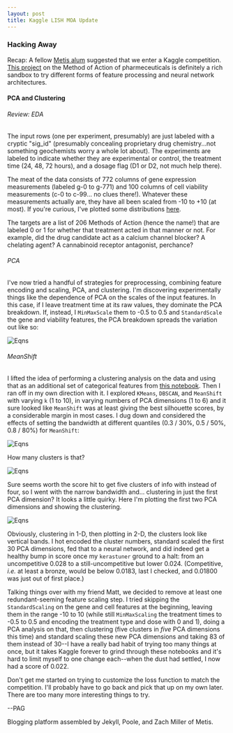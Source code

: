 ```yaml
---
layout: post
title: Kaggle LISH MOA Update
---
```


### Hacking Away

Recap: A fellow <a href="https://github.com/Oladotun">Metis alum</a> suggested that we enter a Kaggle competition. <a href="https://www.kaggle.com/c/lish-moa/">This project</a> on the Method of Action of pharmeceuticals is definitely a rich sandbox to try different forms of feature processing and neural network architectures.

#### PCA and Clustering

###### Review: EDA

The input rows (one per experiment, presumably) are just labeled with a cryptic "sig_id" (presumably concealing proprietary drug chemistry...not something geochemists worry a whole lot about). The experiments are labeled to indicate whether they are experimental or control, the treatment time (24, 48, 72 hours), and a dosage flag (D1 or D2, not much help there).

The meat of the data consists of 772 columns of gene expression measurements (labeled g-0 to g-771) and 100 columns of cell viability measurements (c-0 to c-99... no clues there!). Whatever these measurements actually are, they have all been scaled from -10 to +10 (at most). If you're curious, I've plotted some distributions <a href="https://github.com/Oladotun/MoaKaggleCompetition/blob/main/pca-log-saga/moa-explore.ipynb">here</a>.

The targets are a list of 206 Methods of Action (hence the name!) that are labeled 0 or 1 for whether that treatment acted in that manner or not. For example, did the drug candidate act as a calcium channel blocker? A chelating agent? A cannabinoid receptor antagonist, perchance?

###### PCA

I've now tried a handful of strategies for preprocessing, combining feature encoding and scaling, PCA, and clustering. I'm discovering experimentally things like the dependence of PCA on the scales of the input features. In this case, if I leave treatment time at its raw values, they dominate the PCA breakdown. If, instead, I `MinMaxScale` them to -0.5 to 0.5 and `StandardScale` the gene and viability features, the PCA breakdown spreads the variation out like so:

<img src="https://pagiesting.github.io/images/lish-moa-PCA.png" alt="Eqns" title="PCA variance"/>

###### MeanShift

I lifted the idea of performing a clustering analysis on the data and using that as an additional set of categorical features from <a href="https://www.kaggle.com/kushal1506/moa-pytorch-feature-engineering-0-01846">this notebook</a>. Then I ran off in my own direction with it. I explored `KMeans`, `DBSCAN`, and `MeanShift` with varying `k` (1 to 10), in varying numbers of PCA dimensions (1 to 6) and it sure looked like `MeanShift` was at least giving the best silhouette scores, by a considerable margin in most cases. I dug down and considered the effects of setting the bandwidth at different quantiles (0.3 / 30%, 0.5 / 50%, 0.8 / 80%) for `MeanShift`:

<img src="https://pagiesting.github.io/images/lish-moa-silscores.png" alt="Eqns" title="Mean Shift silhouette scores"/>

How many clusters is that?

<img src="https://pagiesting.github.io/images/lish-moa-cnum.png" alt="Eqns" title="cluster numbers"/>

Sure seems worth the score hit to get five clusters of info with instead of four, so I went with the narrow bandwidth and... clustering in just the first PCA dimension? It looks a little quirky. Here I'm plotting the first two PCA dimensions and showing the clustering.

<img src="https://pagiesting.github.io/images/lish-moa-clusters.png" alt="Eqns" title="1D clusters"/>

Obviously, clustering in 1-D, then plotting in 2-D, the clusters look like vertical bands. I hot encoded the cluster numbers, standard scaled the first 30 PCA dimensions, fed that to a neural network, and did indeed get a healthy bump in score once my `kerastuner` ground to a halt: from an uncompetitive 0.028 to a still-uncompetitive but lower 0.024. (Competitive, *i.e.* at least a bronze, would be below 0.0183, last I checked, and 0.01800 was just out of first place.)

Talking things over with my friend Matt, we decided to remove at least one redundant-seeming feature scaling step. I tried skipping the `StandardScaling` on the gene and cell features at the beginning, leaving them in the range -10 to 10 (while still `MinMaxScaling` the treatment times to -0.5 to 0.5 and encoding the treatment type and dose with 0 and 1), doing a PCA analysis on that, then clustering (five clusters in *five* PCA dimensions this time) and standard scaling these new PCA dimensions and taking 83 of them instead of 30--I have a really bad habit of trying too many things at once, but it takes Kaggle forever to grind through these notebooks and it's hard to limit myself to one change each--when the dust had settled, I now had a score of 0.022.

Don't get me started on trying to customize the loss function to match the competition. I'll probably have to go back and pick that up on my own later. There are too many more interesting things to try.

--PAG

Blogging platform assembled by Jekyll, Poole, and Zach Miller of Metis.
